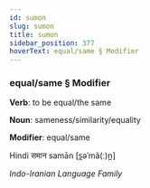 ```yaml
---
id: sumon
slug: sumon
title: sumon
sidebar_position: 377
hoverText: equal/same § Modifier
---
```


### equal/same § Modifier

**Verb**: to be equal/the same

**Noun**: sameness/similarity/equality

**Modifier**: equal/same

Hindi समान samān [s̪əˈmã(ː)n̪]

*Indo-Iranian Language Family*